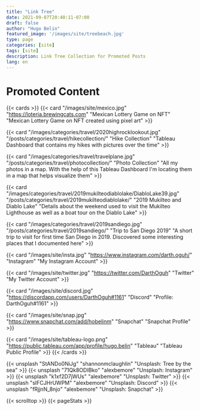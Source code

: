 ```yaml
---
title: "Link Tree"
date: 2021-09-07T20:40:11-07:00
draft: false
author: "Hugo Belin"
featured_image: '/images/site/treebeach.jpg'
type: page
categories: [site]
tags: [site]
description: Link Tree Collection for Promoted Posts
lang: en
---
```


# Promoted Content #


{{< cards >}}
  {{< card
  "/images/site/mexico.jpg"
  "https://loteria.brewingcats.com"
  "Mexican Lottery Game on NFT"
  "Mexican Lottery Game on NFT created using pixel art" >}}

  {{< card
  "/images/categories/travel/2020highrocklookout.jpg"
  "/posts/categories/travel/hikecollection/"
  "Hike Collection"
  "Tableau Dashboard that contains my hikes with pictures over the time" >}}

  {{< card
  "/images/categories/travel/travelplane.jpg"
  "/posts/categories/travel/photocollection/"
  "Photo Collection"
  "All my photos in a map. With the help of this Tableau Dashboard I'm locating them in a map that helps visualize them" >}}

  {{< card
  "/images/categories/travel/2019mukilteodiablolake/DiabloLake39.jpg"
  "/posts/categories/travel/2019mukilteodiablolake/"
  "2019 Mukilteo and Diablo Lake"
  "Details about the weekend used to visit the Mukilteo Lighthouse as well as a boat tour on the Diablo Lake" >}}

  {{< card 
  "/images/categories/travel/2019sandiego.jpg"
  "/posts/categories/travel/2019sandiego/"
  "Trip to San Diego 2019"
  "A short trip to visit for first time San Diego in 2019. Discovered some interesting places that I documented here" >}}

  {{< card 
  "/images/site/insta.jpg"
  "https://www.instagram.com/darth.oguh/"
  "Instagram"
  "My Instagram Account" >}}

  {{< card 
  "/images/site/twitter.jpg"
  "https://twitter.com/DarthOguh"
  "Twitter"
  "My Twitter Account" >}}

  {{< card 
  "/images/site/discord.jpg"
  "https://discordapp.com/users/DarthOguh#1161"
  "Discord"
  "Profile: DarthOguh#1161" >}}
  
  {{< card 
  "/images/site/snap.jpg"
  "https://www.snapchat.com/add/hobelinm"
  "Snapchat"
  "Snapchat Profile" >}}

  {{< card 
  "/images/site/tableau-logo.png"
  "https://public.tableau.com/app/profile/hugo.belin"
  "Tableau"
  "Tableau Public Profile" >}}
{{< /cards >}}

{{< unsplash "StANDo0NiJg" "shannonmclaughlin" "Unsplash: Tree by the sea" >}}
{{< unsplash "71Qk8ODIBko" "alexbemore" "Unsplash: Instagram" >}}
{{< unsplash "k1xf2D7jWUs" "alexbemore" "Unsplash: Twitter" >}}
{{< unsplash "sIFCJHrUWPM" "alexbemore" "Unsplash: Discord" >}}
{{< unsplash "fRjjnN_8njo" "alexbemore" "Unsplash: Snapchat" >}}

{{< scrolltop >}}
{{< pageStats >}}
